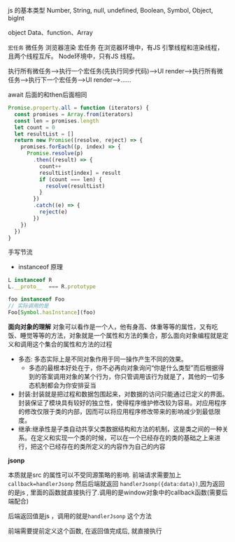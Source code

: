 js 的基本类型
Number, String, null, undefined, Boolean, Symbol, Object, bigInt

object
Data、function、Array

`宏任务` 微任务 浏览器渲染 宏任务
在浏览器环境中，有JS 引擎线程和渲染线程，且两个线程互斥。
Node环境中，只有JS 线程。

执行所有微任务-->执行一个宏任务(先执行同步代码)-->UI render-->执行所有微任务-->执行下一个宏任务-->UI render-->......

await 后面的和then后面相同

```js
Promise.property.all = function (iterators) {
  const promises = Array.from(iterators)
  const len = promises.length
  let count = 0
  let resultList = []
  return new Promise((resolve, reject) => {
    promises.forEach((p, index) => {
      Promise.resolve(p)
        .then((result) => {
          count++
          resultList[index] = result
          if (count === len) {
            resolve(resultList)
          }
        })
        .catch((e) => {
          reject(e)
        })
    })
  })
}
```

手写节流


+ instanceof 原理
```js
L instanceof R
L.__proto__  === R.prototype

foo instanceof Foo
// 实际调用的是
Foo[Symbol.hasInstance](foo)
```

**面向对象的理解**
对象可以看作是一个人，他有身高、体重等等的属性，又有吃饭、睡觉等等的方法，对象就是一个属性和方法的集合，那么面向对象编程就是定义和调用这个集合的属性和方法的过程

+ 多态: 多态实际上是不同对象作用于同一操作产生不同的效果。
	+ 多态的最根本好处在于，你不必再向对象询问“你是什么类型”而后根据得到的答案调用对象的某个行为，你只管调用该行为就是了，其他的一切多态机制都会为你安排妥当
+ 封装:封装就是把过程和数据包围起来，对数据的访问只能通过已定义的界面。封装保证了模块具有较好的独立性，使得程序维护修改较为容易。对应用程序的修改仅限于类的内部，因而可以将应用程序修改带来的影响减少到最低限度。
+ 继承:继承性是子类自动共享父类数据结构和方法的机制，这是类之间的一种关系。在定义和实现一个类的时候，可以在一个已经存在的类的基础之上来进行，把这个已经存在的类所定义的内容作为自己的内容



**jsonp**

本质就是src 的属性可以不受同源策略的影响.
前端请求需要加上 `callback=handlerJsonp`
然后后端就返回 `handlerJsonp({data:data})`,因为返回的是js , 里面的函数就直接执行了.调用的是window对象中的callback函数(需要后端配合)

后端返回值是js ，调用的就是`handlerJsonp` 这个方法

前端需要提前定义这个函数, 在返回值完成后, 就直接执行